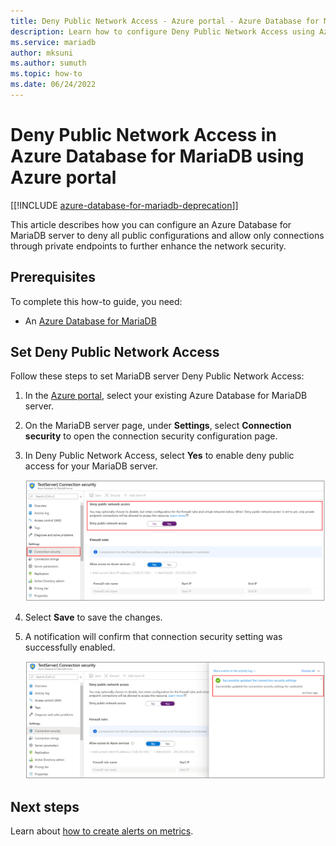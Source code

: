 ```yaml
---
title: Deny Public Network Access - Azure portal - Azure Database for MariaDB
description: Learn how to configure Deny Public Network Access using Azure portal for your Azure Database for MariaDB 
ms.service: mariadb
author: mksuni
ms.author: sumuth
ms.topic: how-to
ms.date: 06/24/2022
---
```


# Deny Public Network Access in Azure Database for MariaDB using Azure portal

[[!INCLUDE [azure-database-for-mariadb-deprecation](includes/azure-database-for-mariadb-deprecation.md)]]

This article describes how you can configure an Azure Database for MariaDB server to deny all public configurations and allow only connections through private endpoints to further enhance the network security.

## Prerequisites

To complete this how-to guide, you need:

* An [Azure Database for MariaDB](quickstart-create-MariaDB-server-database-using-azure-portal.md)

## Set Deny Public Network Access

Follow these steps to set MariaDB server Deny Public Network Access:

1. In the [Azure portal](https://portal.azure.com/), select your existing Azure Database for MariaDB server.

1. On the MariaDB server page, under **Settings**, select **Connection security** to open the connection security configuration page.

1. In Deny Public Network Access, select **Yes** to enable deny public access for your MariaDB server.

    ![Azure Database for MariaDB Deny network access](./media/howto-deny-public-network-access/deny-public-network-access.PNG)

1. Select **Save** to save the changes.

1. A notification will confirm that connection security setting was successfully enabled.

    ![Azure Database for MariaDB Deny network access success](./media/howto-deny-public-network-access/deny-public-network-access-success.png)

## Next steps

Learn about [how to create alerts on metrics](howto-alert-metric.md).
